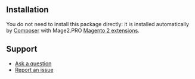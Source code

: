 ## Installation
You do not need to install this package directly: it is installed automatically by [Composer](https://getcomposer.org/) with Mage2.PRO [Magento 2 extensions](https://mage2.pro/c/extensions).

## Support

- [Ask a question](https://mage2.pro/c/meta/ask)
- [Report an issue](https://github.com/mage2pro/core/issues)

